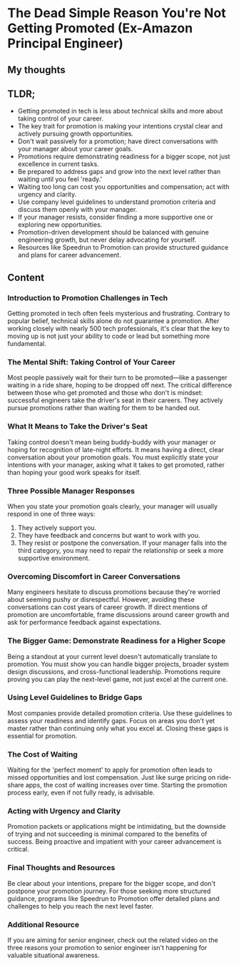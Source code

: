 # The Dead Simple Reason You're Not Getting Promoted (Ex-Amazon Principal Engineer)

## My thoughts

[my-thoughts]: #

## TLDR;

- Getting promoted in tech is less about technical skills and more about taking control of your career.
- The key trait for promotion is making your intentions crystal clear and actively pursuing growth opportunities.
- Don't wait passively for a promotion; have direct conversations with your manager about your career goals.
- Promotions require demonstrating readiness for a bigger scope, not just excellence in current tasks.
- Be prepared to address gaps and grow into the next level rather than waiting until you feel 'ready.'
- Waiting too long can cost you opportunities and compensation; act with urgency and clarity.
- Use company level guidelines to understand promotion criteria and discuss them openly with your manager.
- If your manager resists, consider finding a more supportive one or exploring new opportunities.
- Promotion-driven development should be balanced with genuine engineering growth, but never delay advocating for yourself.
- Resources like Speedrun to Promotion can provide structured guidance and plans for career advancement.

## Content

### Introduction to Promotion Challenges in Tech
Getting promoted in tech often feels mysterious and frustrating. Contrary to popular belief, technical skills alone do not guarantee a promotion. After working closely with nearly 500 tech professionals, it's clear that the key to moving up is not just your ability to code or lead but something more fundamental.

### The Mental Shift: Taking Control of Your Career
Most people passively wait for their turn to be promoted—like a passenger waiting in a ride share, hoping to be dropped off next. The critical difference between those who get promoted and those who don't is mindset: successful engineers take the driver's seat in their careers. They actively pursue promotions rather than waiting for them to be handed out.

### What It Means to Take the Driver's Seat
Taking control doesn't mean being buddy-buddy with your manager or hoping for recognition of late-night efforts. It means having a direct, clear conversation about your promotion goals. You must explicitly state your intentions with your manager, asking what it takes to get promoted, rather than hoping your good work speaks for itself.

### Three Possible Manager Responses
When you state your promotion goals clearly, your manager will usually respond in one of three ways:
1. They actively support you.
2. They have feedback and concerns but want to work with you.
3. They resist or postpone the conversation.
If your manager falls into the third category, you may need to repair the relationship or seek a more supportive environment.

### Overcoming Discomfort in Career Conversations
Many engineers hesitate to discuss promotions because they're worried about seeming pushy or disrespectful. However, avoiding these conversations can cost years of career growth. If direct mentions of promotion are uncomfortable, frame discussions around career growth and ask for performance feedback against expectations.

### The Bigger Game: Demonstrate Readiness for a Higher Scope
Being a standout at your current level doesn't automatically translate to promotion. You must show you can handle bigger projects, broader system design discussions, and cross-functional leadership. Promotions require proving you can play the next-level game, not just excel at the current one.

### Using Level Guidelines to Bridge Gaps
Most companies provide detailed promotion criteria. Use these guidelines to assess your readiness and identify gaps. Focus on areas you don't yet master rather than continuing only what you excel at. Closing these gaps is essential for promotion.

### The Cost of Waiting
Waiting for the 'perfect moment' to apply for promotion often leads to missed opportunities and lost compensation. Just like surge pricing on ride-share apps, the cost of waiting increases over time. Starting the promotion process early, even if not fully ready, is advisable.

### Acting with Urgency and Clarity
Promotion packets or applications might be intimidating, but the downside of trying and not succeeding is minimal compared to the benefits of success. Being proactive and impatient with your career advancement is critical.

### Final Thoughts and Resources
Be clear about your intentions, prepare for the bigger scope, and don't postpone your promotion journey. For those seeking more structured guidance, programs like Speedrun to Promotion offer detailed plans and challenges to help you reach the next level faster.

### Additional Resource
If you are aiming for senior engineer, check out the related video on the three reasons your promotion to senior engineer isn't happening for valuable situational awareness.
